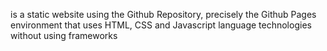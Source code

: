 is a static website using the Github Repository, precisely the Github Pages environment that uses HTML, CSS and Javascript language technologies without using frameworks<br>
<a target = "blank" href = "https://pebongg.github.io"></a>
